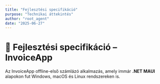 ```yaml
---
title: "Fejlesztési specifikáció"
purpose: "Technikai áttekintés"
author: "root_agent"
date: "2025-06-27"
---
```


# 📘 Fejlesztési specifikáció – InvoiceApp

Az InvoiceApp offline-első számlázó alkalmazás, amely immár **.NET MAUI** alapokon fut Windows, macOS és Linux rendszereken is.

